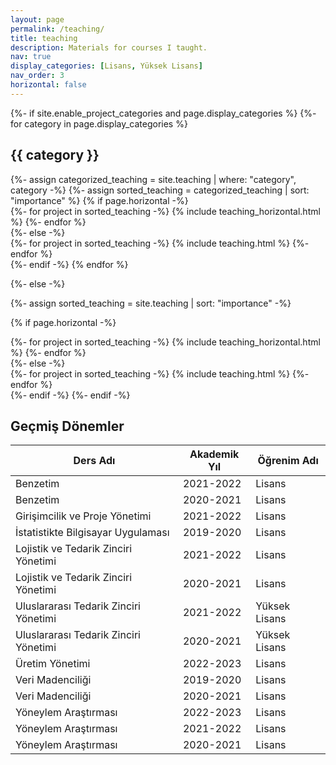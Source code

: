 ```yaml
---
layout: page
permalink: /teaching/
title: teaching
description: Materials for courses I taught.
nav: true
display_categories: [Lisans, Yüksek Lisans]
nav_order: 3
horizontal: false
---
```


<!-- pages/teaching.md -->
<div class="teaching">
{%- if site.enable_project_categories and page.display_categories %}
  <!-- Display categorized teaching -->
  {%- for category in page.display_categories %}
  <h2 class="category">{{ category }}</h2>
  {%- assign categorized_teaching = site.teaching | where: "category", category -%}
  {%- assign sorted_teaching = categorized_teaching | sort: "importance" %}
  <!-- Generate cards for each teaching -->
  {% if page.horizontal -%}
  <div class="container">
    <div class="row row-cols-2">
    {%- for project in sorted_teaching -%}
      {% include teaching_horizontal.html %}
    {%- endfor %}
    </div>
  </div>
  {%- else -%}
  <div class="grid">
    {%- for project in sorted_teaching -%}
      {% include teaching.html %}
    {%- endfor %}
  </div>
  {%- endif -%}
  {% endfor %}

{%- else -%}
<!-- Display teaching without categories -->
  {%- assign sorted_teaching = site.teaching | sort: "importance" -%}
  <!-- Generate cards for each project -->
  {% if page.horizontal -%}
  <div class="container">
    <div class="row row-cols-2">
    {%- for project in sorted_teaching -%}
      {% include teaching_horizontal.html %}
    {%- endfor %}
    </div>
  </div>
  {%- else -%}
  <div class="grid">
    {%- for project in sorted_teaching -%}
      {% include teaching.html %}
    {%- endfor %}
  </div>
  {%- endif -%}
{%- endif -%}
</div>

## Geçmiş Dönemler

| Ders Adı                              | Akademik Yıl | Öğrenim Adı   |
| ------------------------------------- | ------------ | ------------- |
| Benzetim                              | 2021-2022    | Lisans        |
| Benzetim                              | 2020-2021    | Lisans        |
| Girişimcilik ve Proje Yönetimi        | 2021-2022    | Lisans        |
| İstatistikte Bilgisayar Uygulaması    | 2019-2020    | Lisans        |
| Lojistik ve Tedarik Zinciri Yönetimi  | 2021-2022    | Lisans        |
| Lojistik ve Tedarik Zinciri Yönetimi  | 2020-2021    | Lisans        |
| Uluslararası Tedarik Zinciri Yönetimi | 2021-2022    | Yüksek Lisans |
| Uluslararası Tedarik Zinciri Yönetimi | 2020-2021    | Yüksek Lisans |
| Üretim Yönetimi                       | 2022-2023    | Lisans        |
| Veri Madenciliği                      | 2019-2020    | Lisans        |
| Veri Madenciliği                      | 2020-2021    | Lisans        |
| Yöneylem Araştırması                  | 2022-2023    | Lisans        |
| Yöneylem Araştırması                  | 2021-2022    | Lisans        |
| Yöneylem Araştırması                  | 2020-2021    | Lisans        |
